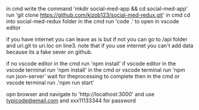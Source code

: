 in cmd write the command 'mkdir social-med-app && cd social-med-app'
run 'git clone https://github.com/kizob123/social-med-redux.git' in cmd
cd into social-med-redux folder
in the cmd run 'code .' to open in vscode editor

if you have internet you can leave as is but if not you can go
to /api folder and uri.git to uri.loc on line3. 
note that if you use internet you can't add data 
because its a fake sever on github.

if no vscode editor in the cmd run 'npm install'
if vscode editor in the vscode terminal run 'npm install'
in the cmd or vscode terminal run 'npm run json-server'
wait for theprocessing to complete then
in the cmd or vscode terminal run .'npm run start'

opn browser and navigate to 'http://localhost:3000' 
and use typicode@email.com and xxx11133344 for password

